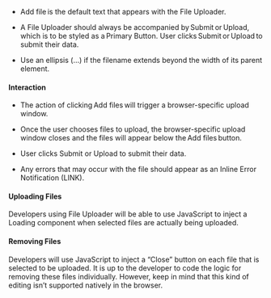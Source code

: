 - Add file is the default text that appears with the File Uploader.

- A File Uploader should always be accompanied by Submit or Upload, which is to be styled as a Primary Button. User clicks Submit or Upload to submit their data.

- Use an ellipsis (…) if the filename extends beyond the width of its parent element.

#### Interaction

- The action of clicking Add files will trigger a browser-specific upload window.

- Once the user chooses files to upload, the browser-specific upload window closes and the files will appear below the Add files button.

- User clicks Submit or Upload to submit their data.

- Any errors that may occur with the file should appear as an Inline Error Notification (LINK).

#### Uploading Files

Developers using File Uploader will be able to use JavaScript to inject a Loading component when selected files are actually being uploaded.

#### Removing Files

Developers will use JavaScript to inject a “Close” button on each file that is selected to be uploaded. It is up to the developer to code the logic for removing these files individually. However, keep in mind that this kind of editing isn’t supported natively in the browser.